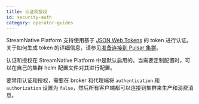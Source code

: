 ```yaml
---
title: 认证和授权
id: security-auth
category: operator-guides
---
```


StreamNative Platform 支持使用基于 [JSON Web Tokens](https://jwt.io/introduction/) 的 token 进行认证。关于如何生成 token 的详细信息，请参见[准备连接到 Pulsar 集群](/user-guides/connect/connect-pulsar-cluster/connect-prepare.md)。

认证和授权在 StreamNative Platform 中是默认启用的。当需要定制配置时，可以在自己的集群 helm 配置文件对其进行配置。

要禁用认证和授权，需要在 broker 和代理端将 `authentication` 和 `authorization` 设置为 `false`，然后所有客户端都可以连接到集群来生产和消费消息。